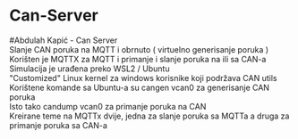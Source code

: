 # Can-Server

#Abdulah Kapić - Can Server  
Slanje CAN poruka na MQTT i obrnuto ( virtuelno generisanje poruka )  
Korišten je MQTTX za MQTT i primanje i slanje poruka na ili sa CAN-a  
Simulacija je urađena preko WSL2 / Ubuntu  
"Customized" Linux kernel za windows korisnike koji podržava CAN utils  
Korištene komande sa Ubuntu-a su cangen vcan0 za generisanje CAN poruka  
Isto tako candump vcan0 za primanje poruka na CAN  
Kreirane teme na MQTTx dvije, jedna za slanje poruka sa MQTTa a druga za primanje poruka sa CAN-a  
